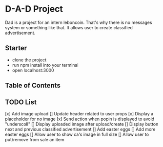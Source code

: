 # D-A-D Project 

Dad is a project for an intern leboncoin. That's why there is no messages system or something like that.
It allows user to create classified advertisement.

## Starter
- clone the project
- run npm install into your terminal
- open localhost:3000


## Table of Contents


## TODO List
[x] Add image upload
[] Update header related to user props
[x] Display a placeholder for no image
[x] Send action when popin is displayed to avoid "underscoll"
[] Display uploaded image after upload/create
[] Display button next and previous classified advertisement
[] Add easter eggs
[] Add more easter eggs
[] Allow user to show ca's image in full size
[] Allow user to put/remove from sale an item
